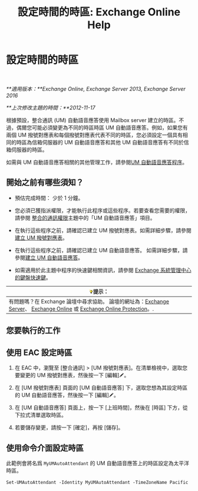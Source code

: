 ﻿---
title: '設定時間的時區: Exchange Online Help'
TOCTitle: 設定時間的時區
ms:assetid: 30d769e1-3657-4622-bc9a-643c63cf46d9
ms:mtpsurl: https://technet.microsoft.com/zh-tw/library/Aa997162(v=EXCHG.150)
ms:contentKeyID: 50553960
ms.date: 05/23/2018
mtps_version: v=EXCHG.150
ms.translationtype: MT
---

# 設定時間的時區

 

_**適用版本：**Exchange Online, Exchange Server 2013, Exchange Server 2016_

_**上次修改主題的時間：**2012-11-17_

根據預設，整合通訊 (UM) 自動語音應答使用 Mailbox server 建立的時區。不過，偶爾您可能必須變更為不同的時區時區 UM 自動語音應答。例如，如果您有兩個 UM 撥號對應表和每個撥號對應表代表不同的時區，您必須設定一個具有相同的時區為信箱伺服器的 UM 自動語音應答和其他 UM 自動語音應答有不同於信箱伺服器的時區。

如需與 UM 自動語音應答相關的其他管理工作，請參閱[UM 自動語音應答程序](um-auto-attendant-procedures-exchange-2013-help.md)。

## 開始之前有哪些須知？

  - 預估完成時間： 少於 1 分鐘。

  - 您必須已獲指派權限，才能執行此程序或這些程序。若要查看您需要的權限，請參閱 [整合的通訊權限](unified-messaging-permissions-exchange-2013-help.md)主題中的「UM 自動語音應答」項目。

  - 在執行這些程序之前，請確認已建立 UM 撥號對應表。如需詳細步驟，請參閱[建立 UM 撥號對應表](create-a-um-dial-plan-exchange-2013-help.md)。

  - 在執行這些程序之前，請確認已建立 UM 自動語音應答。 如需詳細步驟，請參閱[建立 UM 自動語音應答](create-a-um-auto-attendant-exchange-2013-help.md)。

  - 如需適用於此主題中程序的快速鍵相關資訊，請參閱 [Exchange 系統管理中心的鍵盤快速鍵](keyboard-shortcuts-in-the-exchange-admin-center-exchange-online-protection-help.md)。

<table>
<thead>
<tr class="header">
<th><img src="images/Bb124558.tip(EXCHG.150).gif" title="提示" alt="提示" />提示：</th>
</tr>
</thead>
<tbody>
<tr class="odd">
<td>有問題嗎？在 Exchange 論壇中尋求協助。 論壇的網址為：<a href="https://go.microsoft.com/fwlink/p/?linkid=60612">Exchange Server</a>、 <a href="https://go.microsoft.com/fwlink/p/?linkid=267542">Exchange Online</a> 或 <a href="https://go.microsoft.com/fwlink/p/?linkid=285351">Exchange Online Protection</a>。.</td>
</tr>
</tbody>
</table>


## 您要執行的工作

## 使用 EAC 設定時區

1.  在 EAC 中，瀏覽至 \[整合通訊\] \> \[UM 撥號對應表\]。在清單檢視中，選取您要變更的 UM 撥號對應表，然後按一下 \[編輯\]![編輯圖示](images/JJ218640.6f53ccb2-1f13-4c02-bea0-30690e6ea71d(EXCHG.150).gif "編輯圖示")。

2.  在 \[UM 撥號對應表\] 頁面的 \[UM 自動語音應答\] 下，選取您想為其設定時區的 UM 自動語音應答，然後按一下 \[編輯\]![編輯圖示](images/JJ218640.6f53ccb2-1f13-4c02-bea0-30690e6ea71d(EXCHG.150).gif "編輯圖示")。

3.  在 \[UM 自動語音應答\] 頁面上，按一下 \[上班時間\]，然後在 \[時區\] 下方，從下拉式清單選取時區。

4.  若要儲存變更，請按一下 \[確定\]，再按 \[儲存\]。

## 使用命令介面設定時區

此範例會將名爲 `MyUMAutoAttendant` 的 UM 自動語音應答上的時區設定為太平洋時區。

    Set-UMAutoAttendant -Identity MyUMAutoAttendant -TimeZoneName Pacific

